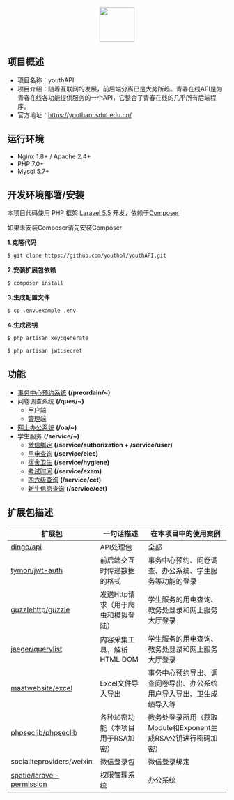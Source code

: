 <p align="center"><img src="https://youthlab.sdut.edu.cn/default/static/media/youthol_logo_md@300x300.9309bfce.png" width="80px;"></p>


## 项目概述

+ 项目名称：youthAPI
+ 项目介绍：随着互联网的发展，前后端分离已是大势所趋。青春在线API是为青春在线各功能提供服务的一个API，它整合了青春在线的几乎所有后端程序。
+ 官方地址：https://youthapi.sdut.edu.cn/

## 运行环境

+ Nginx 1.8+ / Apache 2.4+
+ PHP 7.0+
+ Mysql 5.7+

## 开发环境部署/安装

本项目代码使用 PHP 框架 [Laravel 5.5](https://learnku.com/docs/laravel/5.5) 开发，依赖于[Composer](https://getcomposer.org/)

如果未安装Composer请先安装Composer

**1.克隆代码**

```bash
$ git clone https://github.com/youthol/youthAPI.git
```

**2.安装扩展包依赖**

```bash
$ composer install
```

**3.生成配置文件**

```bash
$ cp .env.example .env
```

**4.生成密钥**

```bash
$ php artisan key:generate
```

```bash
$ php artisan jwt:secret
```

## 功能

+ [事务中心预约系统](https://github.com/youthol/swzx-preordain) **(/preordain/~)**
+ 问卷调查系统 **(/ques/~)**
  + [用户端](https://github.com/youthol/sdut-survey)
  + [管理端](https://github.com/youthol/sdut-survey-admin)
+ [网上办公系统](https://github.com/youthol/youthoa) **(/oa/~)**
+ 学生服务 **(/service/~)**
  + [微信绑定](https://github.com/yhlchao/wechat_binding) **(/service/authorization    +       /service/user)**
  + [用电查询](https://github.com/yhlchao/wechat_elec-use) **(/service/elec)**
  + [宿舍卫生](https://github.com/yhlchao/wechat_hygiene) **(/service/hygiene)**
  + [考试时间](https://github.com/yhlchao/wechat_exam) **(/service/exam)**
  + [四六级查询](https://github.com/yhlchao/wechat_cet-score) **(/service/cet)**
  + [新生信息查询](https://github.com/youthol/newStudent) **(/service/cet)**

## 扩展包描述

| 扩展包                                                       | 一句话描述                         | 在本项目中的使用案例                                         |
| ------------------------------------------------------------ | ---------------------------------- | ------------------------------------------------------------ |
| [dingo/api](https://learnku.com/docs/dingo-api/2.0.0)        | API处理包                          | 全部                                                         |
| [tymon/jwt-auth](https://packagist.org/packages/tymon/jwt-auth) | 前后端交互时传递数据的格式         | 事务中心预约、问卷调查、办公系统、学生服务等功能的登录       |
| [guzzlehttp/guzzle](https://guzzle-cn.readthedocs.io/zh_CN/latest/) | 发送Http请求（用于爬虫和模拟登陆） | 学生服务的用电查询、教务处登录和网上服务大厅登录             |
| [jaeger/querylist](https://www.querylist.cc/)                | 内容采集工具，解析HTML DOM         | 学生服务的用电查询、教务处登录和网上服务大厅登录             |
| [maatwebsite/excel](https://laravel-excel.com/)              | Excel文件导入导出                  | 事务中心预约导出、调查问卷导出、办公系统用户导入导出、卫生成绩导入等 |
| [phpseclib/phpseclib](https://github.com/phpseclib/phpseclib) | 各种加密功能（本项目用于RSA加密）  | 教务处登录所用（获取Module和Exponent生成RSA公钥进行密码加密） |
| socialiteproviders/weixin                                    | 微信登录包                         | 微信登录绑定                                                 |
| [spatie/laravel-permission](https://github.com/laravel/socialite) | 权限管理系统                       | 办公系统                                                     |

